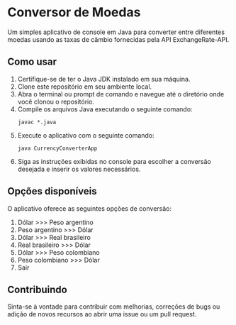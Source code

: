 # Conversor de Moedas

Um simples aplicativo de console em Java para converter entre diferentes moedas usando as taxas de câmbio fornecidas pela API ExchangeRate-API.

## Como usar

1. Certifique-se de ter o Java JDK instalado em sua máquina.
2. Clone este repositório em seu ambiente local.
3. Abra o terminal ou prompt de comando e navegue até o diretório onde você clonou o repositório.
4. Compile os arquivos Java executando o seguinte comando:
    ```
    javac *.java
    ```
5. Execute o aplicativo com o seguinte comando:
    ```
    java CurrencyConverterApp
    ```
6. Siga as instruções exibidas no console para escolher a conversão desejada e inserir os valores necessários.

## Opções disponíveis

O aplicativo oferece as seguintes opções de conversão:

1. Dólar >>> Peso argentino
2. Peso argentino >>> Dólar
3. Dólar >>> Real brasileiro
4. Real brasileiro >>> Dólar
5. Dólar >>> Peso colombiano
6. Peso colombiano >>> Dólar
7. Sair

## Contribuindo

Sinta-se à vontade para contribuir com melhorias, correções de bugs ou adição de novos recursos ao abrir uma issue ou um pull request.
